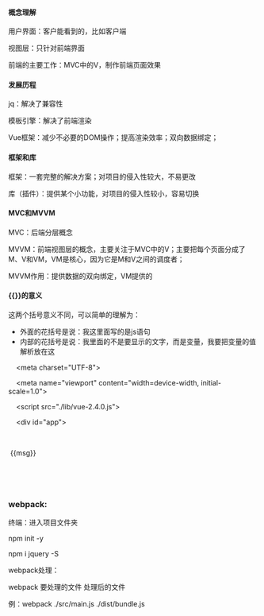 #### 概念理解

用户界面：客户能看到的，比如客户端

视图层：只针对前端界面

前端的主要工作：MVC中的V，制作前端页面效果

#### 发展历程

jq：解决了兼容性

模板引擎：解决了前端渲染

Vue框架：减少不必要的DOM操作；提高渲染效率；双向数据绑定；

#### 框架和库

框架：一套完整的解决方案；对项目的侵入性较大，不易更改

库（插件）：提供某个小功能，对项目的侵入性较小，容易切换

#### MVC和MVVM

MVC：后端分层概念

MVVM：前端视图层的概念，主要关注于MVC中的V；主要把每个页面分成了M、V和VM，VM是核心，因为它是M和V之间的调度者；

MVVM作用：提供数据的双向绑定，VM提供的

#### {{}}的意义

这两个括号意义不同，可以简单的理解为：

- 外面的花括号是说：我这里面写的是js语句
- 内部的花括号是说：我里面的不是要显示的文字，而是变量，我要把变量的值解析放在这

<!DOCTYPE html>

<html lang="en">

<head>

    <meta charset="UTF-8">

    <meta name="viewport" content="width=device-width, initial-scale=1.0">

  <title>Document</title>

  <!-- 1导入Vue包 -->

    <script src="./lib/vue-2.4.0.js"></script>

</head>

<body>



    <div id="app">

        <p>

​      {{msg}}

​    </p>

  </div>

  

    <script>

​    var vm=new Vue({

​      el:'#app',

​      data:{

​        msg:''

​      }

​    });

  </script>

</body>

</html>





### webpack:

终端：进入项目文件夹

npm init -y

npm i jquery -S

webpack处理：

webpack  要处理的文件  处理后的文件

例：webpack ./src/main.js ./dist/bundle.js